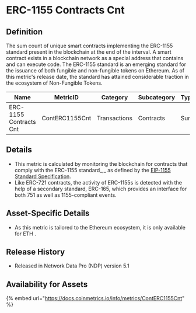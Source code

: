 # ERC-1155 Contracts Cnt

## Definition

The sum count of unique smart contracts implementing the ERC-1155 standard present in the blockchain at the end of the interval. A smart contract exists in a blockchain network as a special address that contains and can execute code. The ERC-1155 standard is an emerging standard for the issuance of both fungible and non-fungible tokens on Ethereum. As of this metric's release date, the standard has attained considerable traction in the ecosystem of Non-Fungible Tokens.

| Name                   | MetricID       | Category     | Subcategory | Type | Unit      | Interval |
| ---------------------- | -------------- | ------------ | ----------- | ---- | --------- | -------- |
| ERC-1155 Contracts Cnt | ContERC1155Cnt | Transactions | Contracts   | Sum  | Contracts | 1 day    |

## Details

* This metric is calculated by monitoring the blockchain for contracts that comply with the ERC-1155 standard_,_ as defined by the [EIP-1155 Standard Specification](https://eips.ethereum.org/EIPS/eip-1155).
* Like ERC-721 contracts, the activity of ERC-1155s is detected with the help of a secondary standard, ERC-165, which provides an interface for both 751 as well as 1155-compliant events.

## Asset-Specific Details

* As this metric is tailored to the Ethereum ecosystem, it is only available for ETH .

## Release History

* Released in Network Data Pro (NDP) version 5.1

## Availability for Assets

{% embed url="https://docs.coinmetrics.io/info/metrics/ContERC1155Cnt" %}
